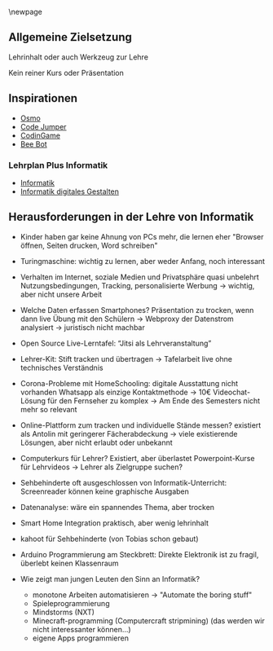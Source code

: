 \newpage

## Allgemeine Zielsetzung
Lehrinhalt oder auch Werkzeug zur Lehre

Kein reiner Kurs oder Präsentation


## Inspirationen
* [Osmo](https://www.playosmo.com/de/coding/)
* [Code Jumper](https://codejumper.com/)
* [CodinGame](https://www.codingame.com/start)
* [Bee Bot](https://www.generationrobots.com/en/402487-bee-bot-educational-robot.html)

### Lehrplan Plus Informatik
* [Informatik](https://www.lehrplanplus.bayern.de/fach/informatik/inhalt/fachlehrplaene)
* [Informatik digitales Gestalten](https://www.lehrplanplus.bayern.de/fach/informatik_digitales_gestalten/inhalt/fachlehrplaene)


## Herausforderungen in der Lehre von Informatik

* Kinder haben gar keine Ahnung von PCs mehr, die lernen eher "Browser öffnen, Seiten drucken, Word schreiben"

* Turingmaschine: wichtig zu lernen, aber weder Anfang, noch interessant

* Verhalten im Internet, soziale Medien und Privatsphäre quasi unbelehrt
Nutzungsbedingungen, Tracking, personalisierte Werbung
→ wichtig, aber nicht unsere Arbeit

* Welche Daten erfassen Smartphones? 
Präsentation zu trocken, wenn dann live Übung mit den Schülern
→ Webproxy der Datenstrom analysiert → juristisch nicht machbar

* Open Source Live-Lerntafel: “Jitsi als Lehrveranstaltung”

* Lehrer-Kit: Stift tracken und übertragen
→ Tafelarbeit live ohne technisches Verständnis

* Corona-Probleme mit HomeSchooling:
digitale Ausstattung nicht vorhanden
Whatsapp als einzige Kontaktmethode
→ 10€ Videochat-Lösung für den Fernseher zu komplex
→ Am Ende des Semesters nicht mehr so relevant

* Online-Plattform zum tracken und individuelle Stände messen?
existiert als Antolin mit geringerer Fächerabdeckung
→ viele existierende Lösungen, aber nicht erlaubt oder unbekannt

* Computerkurs für Lehrer? Existiert, aber überlastet
Powerpoint-Kurse für Lehrvideos
→ Lehrer als Zielgruppe suchen?

* Sehbehinderte oft ausgeschlossen von Informatik-Unterricht: Screenreader können keine graphische Ausgaben

* Datenanalyse: wäre ein spannendes Thema, aber trocken

* Smart Home Integration praktisch, aber wenig lehrinhalt

* kahoot für Sehbehinderte (von Tobias schon gebaut)

* Arduino Programmierung am Steckbrett: Direkte Elektronik ist zu fragil, überlebt keinen Klassenraum

* Wie zeigt man jungen Leuten den Sinn an Informatik?
  - monotone Arbeiten automatisieren → "Automate the boring stuff"
  - Spieleprogrammierung
  - Mindstorms (NXT)
  - Minecraft-programming (Computercraft stripmining) (das werden wir nicht interessanter können...)
  - eigene Apps programmieren